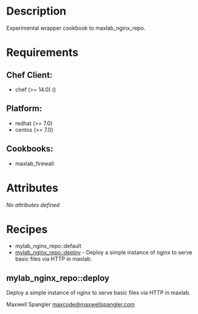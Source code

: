 # Description

Experimental wrapper cookbook to maxlab_nginx_repo.

# Requirements


## Chef Client:

* chef (>= 14.0) ()

## Platform:

* redhat (>= 7.0)
* centos (>= 7.0)

## Cookbooks:

* maxlab_firewall

# Attributes

*No attributes defined*

# Recipes

* mylab_nginx_repo::default
* [mylab_nginx_repo::deploy](#mylab_nginx_repodeploy) - Deploy a simple instance of nginx to serve basic files via HTTP in maxlab.

## mylab_nginx_repo::deploy

Deploy a simple instance of nginx to serve basic files via HTTP in maxlab.

Maxwell Spangler maxcode@maxwellspangler.com
